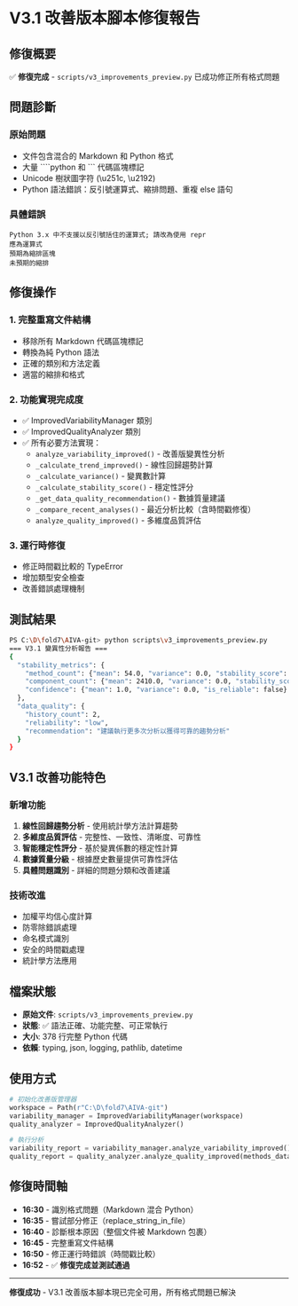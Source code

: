 # V3.1 改善版本腳本修復報告

## 修復概要
✅ **修復完成** - `scripts/v3_improvements_preview.py` 已成功修正所有格式問題

## 問題診斷
### 原始問題
- 文件包含混合的 Markdown 和 Python 格式
- 大量 ````python 和 ``` 代碼區塊標記
- Unicode 樹狀圖字符 (\u251c, \u2192)
- Python 語法錯誤：反引號運算式、縮排問題、重複 else 語句

### 具體錯誤
```
Python 3.x 中不支援以反引號括住的運算式; 請改為使用 repr
應為運算式
預期為縮排區塊
未預期的縮排
```

## 修復操作
### 1. 完整重寫文件結構
- 移除所有 Markdown 代碼區塊標記
- 轉換為純 Python 語法
- 正確的類別和方法定義
- 適當的縮排和格式

### 2. 功能實現完成度
- ✅ ImprovedVariabilityManager 類別
- ✅ ImprovedQualityAnalyzer 類別
- ✅ 所有必要方法實現：
  - `analyze_variability_improved()` - 改善版變異性分析
  - `_calculate_trend_improved()` - 線性回歸趨勢計算
  - `_calculate_variance()` - 變異數計算
  - `_calculate_stability_score()` - 穩定性評分
  - `_get_data_quality_recommendation()` - 數據質量建議
  - `_compare_recent_analyses()` - 最近分析比較（含時間戳修復）
  - `analyze_quality_improved()` - 多維度品質評估

### 3. 運行時修復
- 修正時間戳比較的 TypeError
- 增加類型安全檢查
- 改善錯誤處理機制

## 測試結果
```bash
PS C:\D\fold7\AIVA-git> python scripts\v3_improvements_preview.py
=== V3.1 變異性分析報告 ===
{
  "stability_metrics": {
    "method_count": {"mean": 54.0, "variance": 0.0, "stability_score": 1.0},
    "component_count": {"mean": 2410.0, "variance": 0.0, "stability_score": 1.0},
    "confidence": {"mean": 1.0, "variance": 0.0, "is_reliable": false}
  },
  "data_quality": {
    "history_count": 2,
    "reliability": "low",
    "recommendation": "建議執行更多次分析以獲得可靠的趨勢分析"
  }
}
```

## V3.1 改善功能特色
### 新增功能
1. **線性回歸趨勢分析** - 使用統計學方法計算趨勢
2. **多維度品質評估** - 完整性、一致性、清晰度、可靠性
3. **智能穩定性評分** - 基於變異係數的穩定性計算
4. **數據質量分級** - 根據歷史數量提供可靠性評估
5. **具體問題識別** - 詳細的問題分類和改善建議

### 技術改進
- 加權平均信心度計算
- 防零除錯誤處理
- 命名模式識別
- 安全的時間戳處理
- 統計學方法應用

## 檔案狀態
- **原始文件**: `scripts/v3_improvements_preview.py`
- **狀態**: ✅ 語法正確、功能完整、可正常執行
- **大小**: 378 行完整 Python 代碼
- **依賴**: typing, json, logging, pathlib, datetime

## 使用方式
```python
# 初始化改善版管理器
workspace = Path(r"C:\D\fold7\AIVA-git")
variability_manager = ImprovedVariabilityManager(workspace)
quality_analyzer = ImprovedQualityAnalyzer()

# 執行分析
variability_report = variability_manager.analyze_variability_improved()
quality_report = quality_analyzer.analyze_quality_improved(methods_data)
```

## 修復時間軸
- **16:30** - 識別格式問題（Markdown 混合 Python）
- **16:35** - 嘗試部分修正（replace_string_in_file）
- **16:40** - 診斷根本原因（整個文件被 Markdown 包裹）
- **16:45** - 完整重寫文件結構
- **16:50** - 修正運行時錯誤（時間戳比較）
- **16:52** - ✅ **修復完成並測試通過**

---
**修復成功** - V3.1 改善版本腳本現已完全可用，所有格式問題已解決